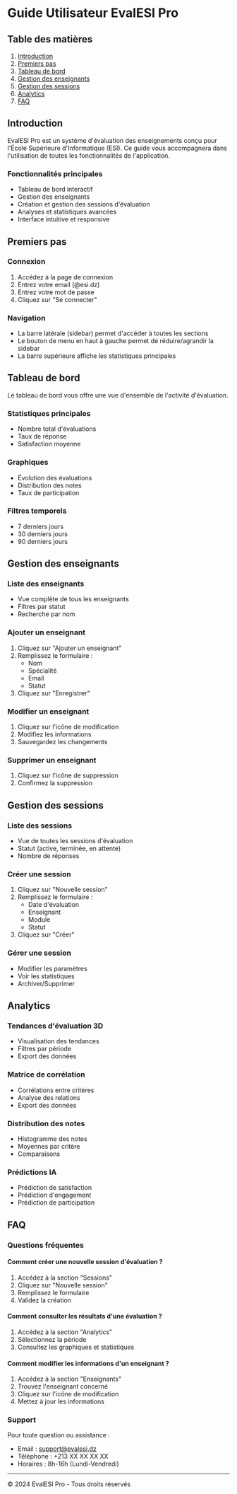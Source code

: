 # Guide Utilisateur EvalESI Pro

## Table des matières
1. [Introduction](#introduction)
2. [Premiers pas](#premiers-pas)
3. [Tableau de bord](#tableau-de-bord)
4. [Gestion des enseignants](#gestion-des-enseignants)
5. [Gestion des sessions](#gestion-des-sessions)
6. [Analytics](#analytics)
7. [FAQ](#faq)

## Introduction

EvalESI Pro est un système d'évaluation des enseignements conçu pour l'École Supérieure d'Informatique (ESI). Ce guide vous accompagnera dans l'utilisation de toutes les fonctionnalités de l'application.

### Fonctionnalités principales
- Tableau de bord interactif
- Gestion des enseignants
- Création et gestion des sessions d'évaluation
- Analyses et statistiques avancées
- Interface intuitive et responsive

## Premiers pas

### Connexion
1. Accédez à la page de connexion
2. Entrez votre email (@esi.dz)
3. Entrez votre mot de passe
4. Cliquez sur "Se connecter"

### Navigation
- La barre latérale (sidebar) permet d'accéder à toutes les sections
- Le bouton de menu en haut à gauche permet de réduire/agrandir la sidebar
- La barre supérieure affiche les statistiques principales

## Tableau de bord

Le tableau de bord vous offre une vue d'ensemble de l'activité d'évaluation.

### Statistiques principales
- Nombre total d'évaluations
- Taux de réponse
- Satisfaction moyenne

### Graphiques
- Évolution des évaluations
- Distribution des notes
- Taux de participation

### Filtres temporels
- 7 derniers jours
- 30 derniers jours
- 90 derniers jours

## Gestion des enseignants

### Liste des enseignants
- Vue complète de tous les enseignants
- Filtres par statut
- Recherche par nom

### Ajouter un enseignant
1. Cliquez sur "Ajouter un enseignant"
2. Remplissez le formulaire :
   - Nom
   - Spécialité
   - Email
   - Statut
3. Cliquez sur "Enregistrer"

### Modifier un enseignant
1. Cliquez sur l'icône de modification
2. Modifiez les informations
3. Sauvegardez les changements

### Supprimer un enseignant
1. Cliquez sur l'icône de suppression
2. Confirmez la suppression

## Gestion des sessions

### Liste des sessions
- Vue de toutes les sessions d'évaluation
- Statut (active, terminée, en attente)
- Nombre de réponses

### Créer une session
1. Cliquez sur "Nouvelle session"
2. Remplissez le formulaire :
   - Date d'évaluation
   - Enseignant
   - Module
   - Statut
3. Cliquez sur "Créer"

### Gérer une session
- Modifier les paramètres
- Voir les statistiques
- Archiver/Supprimer

## Analytics

### Tendances d'évaluation 3D
- Visualisation des tendances
- Filtres par période
- Export des données

### Matrice de corrélation
- Corrélations entre critères
- Analyse des relations
- Export des données

### Distribution des notes
- Histogramme des notes
- Moyennes par critère
- Comparaisons

### Prédictions IA
- Prédiction de satisfaction
- Prédiction d'engagement
- Prédiction de participation

## FAQ

### Questions fréquentes

#### Comment créer une nouvelle session d'évaluation ?
1. Accédez à la section "Sessions"
2. Cliquez sur "Nouvelle session"
3. Remplissez le formulaire
4. Validez la création

#### Comment consulter les résultats d'une évaluation ?
1. Accédez à la section "Analytics"
2. Sélectionnez la période
3. Consultez les graphiques et statistiques

#### Comment modifier les informations d'un enseignant ?
1. Accédez à la section "Enseignants"
2. Trouvez l'enseignant concerné
3. Cliquez sur l'icône de modification
4. Mettez à jour les informations

### Support

Pour toute question ou assistance :
- Email : support@evalesi.dz
- Téléphone : +213 XX XX XX XX
- Horaires : 8h-16h (Lundi-Vendredi)

---

© 2024 EvalESI Pro - Tous droits réservés 